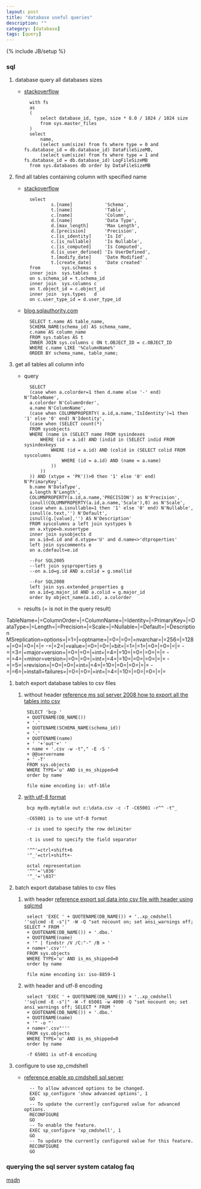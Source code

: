 ```yaml
---
layout: post
title: "database useful queries"
description: ""
category: [database]
tags: [query]
---
```

{% include JB/setup %}

### sql

1. database query all databases sizes

    * [stackoverflow](http://stackoverflow.com/questions/5945360/sql-server-2008-how-to-query-all-databases-sizes)

            with fs
            as
            (
                select database_id, type, size * 8.0 / 1024 / 1024 size
                from sys.master_files
            )
            select 
                name,
                (select sum(size) from fs where type = 0 and fs.database_id = db.database_id) DataFileSizeMB,
                (select sum(size) from fs where type = 1 and fs.database_id = db.database_id) LogFileSizeMB
            from sys.databases db order by DataFileSizeMB

1. find all tables containing column with specified name

    * [stackoverflow](http://stackoverflow.com/questions/4849652/find-all-tables-containing-column-with-specified-name)

            select  
                    s.[name]            'Schema',
                    t.[name]            'Table',
                    c.[name]            'Column',
                    d.[name]            'Data Type',
                    d.[max_length]      'Max Length',
                    d.[precision]       'Precision',
                    c.[is_identity]     'Is Id',
                    c.[is_nullable]     'Is Nullable',
                    c.[is_computed]     'Is Computed',
                    d.[is_user_defined] 'Is UserDefined',
                    t.[modify_date]     'Date Modified',
                    t.[create_date]     'Date created'
            from        sys.schemas s
            inner join  sys.tables  t
            on s.schema_id = t.schema_id
            inner join  sys.columns c
            on t.object_id = c.object_id
            inner join  sys.types   d
            on c.user_type_id = d.user_type_id

    * [blog.sqlauthority.com](http://blog.sqlauthority.com/2008/08/06/sql-server-query-to-find-column-from-all-tables-of-database/)

            SELECT t.name AS table_name,
            SCHEMA_NAME(schema_id) AS schema_name,
            c.name AS column_name
            FROM sys.tables AS t
            INNER JOIN sys.columns c ON t.OBJECT_ID = c.OBJECT_ID
            WHERE c.name LIKE '%ColumnName%'
            ORDER BY schema_name, table_name;

1. get all tables all column info

    * query

            SELECT
            (case when a.colorder=1 then d.name else '-' end) N'TableName',
            a.colorder N'ColumnOrder',
            a.name N'ColumnName',
            (case when COLUMNPROPERTY( a.id,a.name,'IsIdentity')=1 then '1' else '0' end) N'Identity',
            (case when (SELECT count(*)
            FROM sysobjects
            WHERE (name in (SELECT name FROM sysindexes
                WHERE (id = a.id) AND (indid in (SELECT indid FROM sysindexkeys
                    WHERE (id = a.id) AND (colid in (SELECT colid FROM syscolumns
                        WHERE (id = a.id) AND (name = a.name)
                    ))
                ))
            )) AND (xtype = 'PK'))>0 then '1' else '0' end) N'PrimaryKey',
            b.name N'DataType',
            a.length N'Length',
            COLUMNPROPERTY(a.id,a.name,'PRECISION') as N'Precision',
            isnull(COLUMNPROPERTY(a.id,a.name,'Scale'),0) as N'Scale',
            (case when a.isnullable=1 then '1' else '0' end) N'Nullable',
            isnull(e.text,'') N'Default',
            isnull(g.[value],'') AS N'Description'
            FROM syscolumns a left join systypes b
            on a.xtype=b.xusertype
            inner join sysobjects d
            on a.id=d.id and d.xtype='U' and d.name<>'dtproperties'
            left join syscomments e
            on a.cdefault=e.id

            --For SQL2005
            --left join sysproperties g
            --on a.id=g.id AND a.colid = g.smallid

            --For SQL2008
            left join sys.extended_properties g
            on a.id=g.major_id AND a.colid = g.major_id 
            order by object_name(a.id), a.colorder

    * results (= is not in the query result)

TableName=|=ColumnOrder=|=ColumnName=|=Identity=|=PrimaryKey=|=DataType=|=Length=|=Precision=|=Scale=|=Nullable=|=Default=|=Description
MSreplication=options=|=1=|=optname=|=0=|=0=|=nvarchar=|=256=|=128=|=0=|=0=|=|=
-=|=2=|=value=|=0=|=0=|=bit=|=1=|=1=|=0=|=0=|=|=
-=|=3=|=major=version=|=0=|=0=|=int=|=4=|=10=|=0=|=0=|=|=
-=|=4=|=minor=version=|=0=|=0=|=int=|=4=|=10=|=0=|=0=|=|=
-=|=5=|=revision=|=0=|=0=|=int=|=4=|=10=|=0=|=0=|=|=
-=|=6=|=install=failures=|=0=|=0=|=int=|=4=|=10=|=0=|=0=|=|=  

1. batch export database tables to csv files

    1. without header [reference ms sql server 2008 how to export all the tables into csv](http://serverfault.com/questions/210526/ms-sql-server-2008-how-to-export-all-the-tables-into-csv)

            SELECT 'bcp '
            + QUOTENAME(DB_NAME())
            + '.'
            + QUOTENAME(SCHEMA_NAME(schema_id))
            + '.'
            + QUOTENAME(name)
            + ' '+'out'+' '
            + name + '.csv -w -t"," -E -S '
            + @@servername
            + ' -T'
            FROM sys.objects
            WHERE TYPE='u' AND is_ms_shipped=0
            order by name

            file mime encoding is: utf-16le

    1. [with utf-8 format](http://www.saianudeep.com/post/31881768923/export-csv-from-sql-server)

            bcp mydb.mytable out c:\data.csv -c -T -C65001 -r^^ -t^_

            -C65001 is to use utf-8 format

            -r is used to specify the row delimiter

            -t is used to specify the field separator

            '^^'=ctrl+shift+6
            '^_'=ctrl+shift+-

            octal representation
            '^^'='\036'
            '^_'='\037'

1. batch export database tables to csv files

    1. with header [reference export sql data into csv file with header using sqlcmd](http://www.dbascript.com/export-sql-data-into-csv-file-with-header-using-sqlcmd)

            select 'EXEC ' + QUOTENAME(DB_NAME()) + '..xp_cmdshell ''sqlcmd -E -s"|" -W -Q "set nocount on; set ansi_warnings off; SELECT * FROM '
            + QUOTENAME(DB_NAME()) + '.dbo.'
            + QUOTENAME(name)
            + '" | findstr /V /C:"-" /B > '
            + name+'.csv'''
            FROM sys.objects
            WHERE TYPE='u' AND is_ms_shipped=0
            order by name

            file mime encoding is: iso-8859-1

    1. with header and utf-8 encoding

            select 'EXEC ' + QUOTENAME(DB_NAME()) + '..xp_cmdshell ''sqlcmd -E -s"|" -W -f 65001 -w 4000 -Q "set nocount on; set ansi_warnings off; SELECT * FROM '
            + QUOTENAME(DB_NAME()) + '.dbo.'
            + QUOTENAME(name)
            + '" -o "'
            + name+'.csv"'''
            FROM sys.objects
            WHERE TYPE='u' AND is_ms_shipped=0
            order by name

            -f 65001 is utf-8 encoding

1. configure to use xp_cmdshell

    * [reference enable xp cmdshell sql server](http://stackoverflow.com/questions/5131491/enable-xp-cmdshell-sql-server?answertab=votes#tab-top)

            -- To allow advanced options to be changed.
            EXEC sp_configure 'show advanced options', 1
            GO
            -- To update the currently configured value for advanced options.
            RECONFIGURE
            GO
            -- To enable the feature.
            EXEC sp_configure 'xp_cmdshell', 1
            GO
            -- To update the currently configured value for this feature.
            RECONFIGURE
            GO

### querying the sql server system catalog faq

[msdn](https://msdn.microsoft.com/en-us/library/ms345522.aspx)